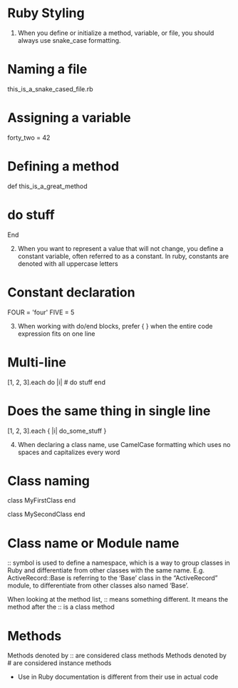 # Ruby Styling

1. When you define or initialize a method, variable, or file, you should always use snake_case formatting.

# Naming a file

this_is_a_snake_cased_file.rb

# Assigning a variable

forty_two = 42

# Defining a method

def this_is_a_great_method

# do stuff

End

2. When you want to represent a value that will not change, you define a constant variable, often referred to as a constant. In ruby, constants are denoted with all uppercase letters

# Constant declaration

FOUR = 'four'
FIVE = 5

3. When working with do/end blocks, prefer { } when the entire code expression fits on one line

# Multi-line

[1, 2, 3].each do |i| # do stuff
end

# Does the same thing in single line

[1, 2, 3].each { |i| do_some_stuff }

4. When declaring a class name, use CamelCase formatting which uses no spaces and capitalizes every word

# Class naming

class MyFirstClass
end

class MySecondClass
end

# Class name or Module name

:: symbol is used to define a namespace, which is a way to group classes in Ruby and differentiate from other classes with the same name. E.g. ActiveRecord::Base is referring to the ‘Base’ class in the “ActiveRecord” module, to differentiate from other classes also named ‘Base’.

When looking at the method list, :: means something different. It means the method after the :: is a class method

# Methods

Methods denoted by :: are considered class methods
Methods denoted by # are considered instance methods

- Use in Ruby documentation is different from their use in actual code
